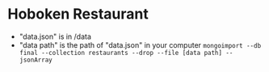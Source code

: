 # Hoboken Restaurant
* "data.json" is in /data 
* "data path" is the path of "data.json" in your computer
`mongoimport --db final --collection restaurants --drop --file [data path] --jsonArray`
